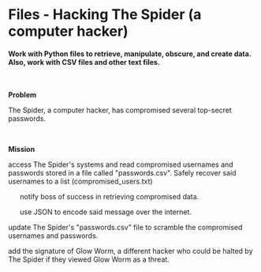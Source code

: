 <h1>Files - Hacking The Spider (a computer hacker)</h1>
<h4>Work with Python files to  retrieve, manipulate, obscure, and create data.  Also, work with CSV files and other text files.</h4>


<br>
<p><b>Problem</b></p>
<p>The Spider, a computer hacker, has compromised several top-secret passwords.</p>

<br>
<p><b>Mission</b></p>
<p>access The Spider's systems and read compromised usernames and passwords stored in a file called "passwords.csv".  Safely recover said usernames to a list (compromised_users.txt)</p>

<ul>notify boss of success in retrieving compromised data.</ul>
<ul>use JSON to encode said message over the internet.</ul>

<p>update The Spider's "passwords.csv" file to scramble the compromised usernames and passwords.</p>
<p>add the signature of Glow Worm, a different hacker who could be halted by The Spider if they viewed Glow Worm as a threat.</p>



